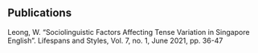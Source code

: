 ## Publications

Leong, W. “Sociolinguistic Factors Affecting Tense Variation in Singapore English”. Lifespans and Styles, Vol. 7, no. 1, June 2021, pp. 36-47
